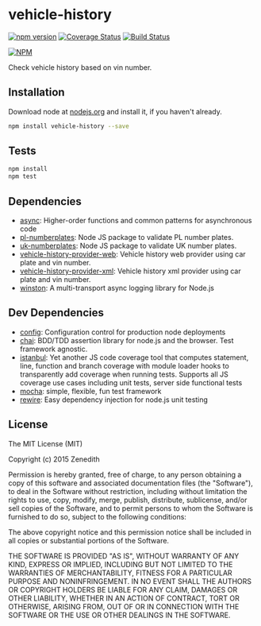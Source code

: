 # vehicle-history
[![npm version](https://badge.fury.io/js/vehicle-history.svg)](http://badge.fury.io/js/vehicle-history)
[![Coverage Status](https://coveralls.io/repos/vehicle-history/npm-vehicle-history/badge.png?branch=master)](https://coveralls.io/r/vehicle-history/npm-vehicle-history?branch=master)
[![Build Status](https://travis-ci.org/vehicle-history/npm-vehicle-history.svg?branch=master)](https://travis-ci.org/vehicle-history/npm-vehicle-history)

[![NPM](https://nodei.co/npm/vehicle-history.png?downloads=true&stars=true)](https://nodei.co/npm/vehicle-history/)

Check vehicle history based on vin number.

## Installation

Download node at [nodejs.org](http://nodejs.org) and install it, if you haven't already.

```sh
npm install vehicle-history --save
```


## Tests

```sh
npm install
npm test
```

## Dependencies

- [async](https://github.com/caolan/async): Higher-order functions and common patterns for asynchronous code
- [pl-numberplates](https://github.com/Zenedith/npm-pl-numberplates): Node JS package to validate PL number plates.
- [uk-numberplates](https://github.com/CapitalReg/uk-numberplates): Node JS package to validate UK number plates.
- [vehicle-history-provider-web](https://github.com/vehicle-history/npm-vehicle-history-provider-web): Vehicle history web provider using car plate and vin number.
- [vehicle-history-provider-xml](https://github.com/vehicle-history/npm-vehicle-history-provider-xml): Vehicle history xml provider using car plate and vin number.
- [winston](https://github.com/flatiron/winston): A multi-transport async logging library for Node.js

## Dev Dependencies

- [config](https://github.com/lorenwest/node-config): Configuration control for production node deployments
- [chai](https://github.com/chaijs/chai): BDD/TDD assertion library for node.js and the browser. Test framework agnostic.
- [istanbul](https://github.com/gotwarlost/istanbul): Yet another JS code coverage tool that computes statement, line, function and branch coverage with module loader hooks to transparently add coverage when running tests. Supports all JS coverage use cases including unit tests, server side functional tests
- [mocha](https://github.com/mochajs/mocha): simple, flexible, fun test framework
- [rewire](https://github.com/jhnns/rewire): Easy dependency injection for node.js unit testing


## License
The MIT License (MIT)

Copyright (c) 2015 Zenedith

Permission is hereby granted, free of charge, to any person obtaining a copy
of this software and associated documentation files (the "Software"), to deal
in the Software without restriction, including without limitation the rights
to use, copy, modify, merge, publish, distribute, sublicense, and/or sell
copies of the Software, and to permit persons to whom the Software is
furnished to do so, subject to the following conditions:

The above copyright notice and this permission notice shall be included in all
copies or substantial portions of the Software.

THE SOFTWARE IS PROVIDED "AS IS", WITHOUT WARRANTY OF ANY KIND, EXPRESS OR
IMPLIED, INCLUDING BUT NOT LIMITED TO THE WARRANTIES OF MERCHANTABILITY,
FITNESS FOR A PARTICULAR PURPOSE AND NONINFRINGEMENT. IN NO EVENT SHALL THE
AUTHORS OR COPYRIGHT HOLDERS BE LIABLE FOR ANY CLAIM, DAMAGES OR OTHER
LIABILITY, WHETHER IN AN ACTION OF CONTRACT, TORT OR OTHERWISE, ARISING FROM,
OUT OF OR IN CONNECTION WITH THE SOFTWARE OR THE USE OR OTHER DEALINGS IN THE
SOFTWARE.